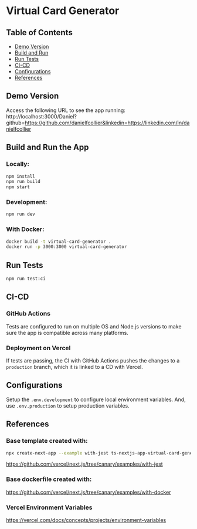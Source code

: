 # Virtual Card Generator

## Table of Contents

- [Demo Version](#demo-version)
- [Build and Run](#build-and-run)
- [Run Tests](#run-tests)
- [CI-CD](#ci-cd)
- [Configurations](#configurations)
- [References](#references)

## Demo Version

Access the following URL to see the app running:
http://localhost:3000/Daniel?github=https://github.com/danielfcollier&linkedin=https://linkedin.com/in/danielfcollier

## Build and Run the App

### Locally:

```bash
npm install
npm run build
npm start
```

### Development:

```bash
npm run dev
```

### With Docker:

```bash
docker build -t virtual-card-generator .
docker run -p 3000:3000 virtual-card-generator
```

## Run Tests

```bash
npm run test:ci
```
## CI-CD

### GitHub Actions

Tests are configured to run on multiple OS and Node.js versions to make sure the app is compatible across many platforms.

### Deployment on Vercel

If tests are passing, the CI with GitHub Actions pushes the changes to a `production` branch, which it is linked to a CD with Vercel.

## Configurations

Setup the `.env.development` to configure local environment variables. And, use `.env.production` to setup production variables.

## References

### Base template created with:

```bash
npx create-next-app --example with-jest ts-nextjs-app-virtual-card-generator
```

https://github.com/vercel/next.js/tree/canary/examples/with-jest

### Base dockerfile created with:

https://github.com/vercel/next.js/tree/canary/examples/with-docker


### Vercel Environment Variables

https://vercel.com/docs/concepts/projects/environment-variables